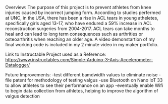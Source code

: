 Overview: The purpose of this project is to prevent athletes from knee injuries caused by incorrect jumping form. According to studies perfermed at UNC, in the USA, there has been a rise in ACL tears in young atheletes, specifically girls aged 13-17, who have endured a 59% increase in ACL reconstruction surgeries from 2004-2017. ACL tears can take months to heal and can lead to long term consequences such as arthrities or osteoarthritis when reaching an older age. A video demonstartion of my final working code is included in my 2 minute video in my maker portfolio.

Link to Instructable Project used as a Reference: https://www.instructables.com/Simple-Arduino-3-Axis-Accelerometer-Datalogger/

Future Improvements: 
  -test different bamdwidth values to eliminate noise
  -file patent for methodology of testing valgus
  -use Bluetooth on Nano IoT 33 to allow athletes to see their performance on an app
  -eventually enable Wifi to begin data collection from athletes, helping to improve the algorithm of valgus detection

